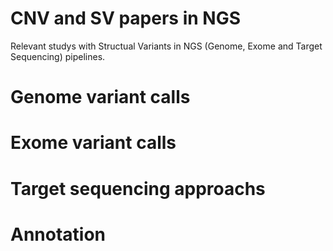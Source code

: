 # CNV and SV papers in NGS
Relevant studys with Structual Variants in NGS (Genome, Exome and Target Sequencing) pipelines.

# Genome variant calls

# Exome variant calls

# Target sequencing approachs

# Annotation

